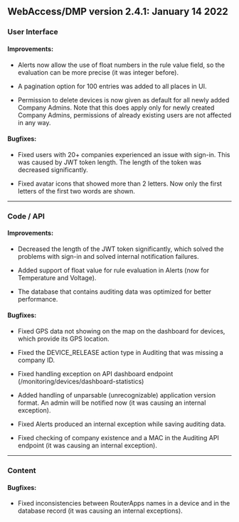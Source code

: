 ## WebAccess/DMP version 2.4.1: January 14 2022

### User Interface

#### Improvements:

* Alerts now allow the use of float numbers in the rule value field, so the evaluation can be more precise (it was integer before).
  
* A pagination option for 100 entries was added to all places in UI.

* Permission to delete devices is now given as default for all newly added Company Admins. Note that this does apply only for newly created Company Admins, permissions of already existing users are not affected in any way.

#### Bugfixes:

* Fixed users with 20+ companies experienced an issue with sign-in. This was caused by JWT token length. The length of the token was decreased significantly.

* Fixed avatar icons that showed more than 2 letters. Now only the first letters of the first two words are shown.

---

### Code / API

#### Improvements:

* Decreased the length of the JWT token significantly, which solved the problems with sign-in and solved internal notification failures.

* Added support of float value for rule evaluation in Alerts (now for Temperature and Voltage).

* The database that contains auditing data was optimized for better performance.

#### Bugfixes:

* Fixed GPS data not showing on the map on the dashboard for devices, which provide its GPS location. 

* Fixed the DEVICE_RELEASE action type in Auditing that was missing a company ID.

* Fixed handling exception on API dashboard endpoint (/monitoring/devices/dashboard-statistics)

* Added handling of unparsable (unrecognizable) application version format. An admin will be notified now (it was causing an internal exception).

* Fixed Alerts produced an internal exception while saving auditing data.

* Fixed checking of company existence and a MAC in the Auditing API endpoint (it was causing an internal exception).
---

### Content

#### Bugfixes:

* Fixed inconsistencies between RouterApps names in a device and in the database record (it was causing an internal exceptions).